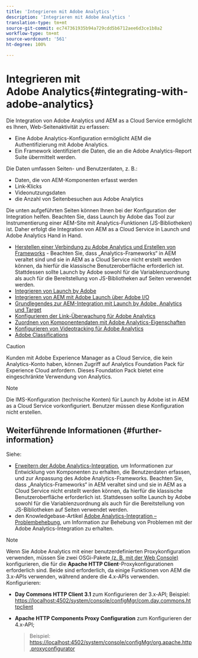 ```yaml
---
title: 'Integrieren mit Adobe Analytics '
description: 'Integrieren mit Adobe Analytics '
translation-type: tm+mt
source-git-commit: ec747361935b94a729cdd5b6712aee6d3ce1b8a2
workflow-type: tm+mt
source-wordcount: '561'
ht-degree: 100%

---
```



# Integrieren mit Adobe Analytics{#integrating-with-adobe-analytics}

Die Integration von Adobe Analytics und AEM as a Cloud Service ermöglicht es Ihnen, Web-Seitenaktivität zu erfassen:

* Eine Adobe Analytics-Konfiguration ermöglicht AEM die Authentifizierung mit Adobe Analytics.
* Ein Framework identifiziert die Daten, die an die Adobe Analytics-Report Suite übermittelt werden.

Die Daten umfassen Seiten- und Benutzerdaten, z. B.:

* Daten, die von AEM-Komponenten erfasst werden
* Link-Klicks
* Videonutzungsdaten
* die Anzahl von Seitenbesuchen aus Adobe Analytics

Die unten aufgeführten Seiten können Ihnen bei der Konfiguration der Integration helfen. Beachten Sie, dass Launch by Adobe das Tool zur Instrumentierung einer AEM-Site mit Analytics-Funktionen (JS-Bibliotheken) ist. Daher erfolgt die Integration von AEM as a Cloud Service in Launch und Adobe Analytics Hand in Hand.

* [Herstellen einer Verbindung zu Adobe Analytics und Erstellen von Frameworks](https://docs.adobe.com/content/help/en/experience-manager-65/administering/integration/adobeanalytics-connect.html) - Beachten Sie, dass „Analytics-Frameworks“ in AEM veraltet sind und sie in AEM as a Cloud Service nicht erstellt werden können, da hierfür die klassische Benutzeroberfläche erforderlich ist. Stattdessen sollte Launch by Adobe sowohl für die Variablenzuordnung als auch für die Bereitstellung von JS-Bibliotheken auf Seiten verwendet werden.
* [Integrieren von Launch by Adobe](https://docs.adobe.com/content/help/en/experience-manager-learn/sites/integrations/adobe-launch-integration-tutorial-understand.html)
* [Integrieren von AEM mit Adobe Launch über Adobe I/O](https://helpx.adobe.com/de/experience-manager/using/aem_launch_adobeio_integration.html)
* [Grundlegendes zur AEM-Integration mit Launch by Adobe, Analytics und Target](https://helpx.adobe.com/de/experience-manager/kt/integration/using/aem-launch-integration-tutorial-understand.html)
* [Konfigurieren der Link-Überwachung für Adobe Analytics](https://docs.adobe.com/content/help/en/experience-manager-65/administering/integration/adobeanalytics-link.html)
* [Zuordnen von Komponentendaten mit Adobe Analytics-Eigenschaften](https://docs.adobe.com/content/help/en/experience-manager-65/administering/integration/adobeanalytics-mapping.html)
* [Konfigurieren von Videotracking für Adobe Analytics](https://docs.adobe.com/content/help/en/experience-manager-65/administering/integration/adobeanalytics-video.html)
* [Adobe Classifications](https://docs.adobe.com/content/help/en/experience-manager-65/administering/integration/adobeanalytics-classifications.html)

>[!CAUTION]
>
>Kunden mit Adobe Experience Manager as a Cloud Service, die kein Analytics-Konto haben, können Zugriff auf Analytics Foundation Pack für Experience Cloud anfordern.  Dieses Foundation Pack bietet eine eingeschränkte Verwendung von Analytics.

>[!NOTE]
>
>Die IMS-Konfiguration (technische Konten) für Launch by Adobe ist in AEM as a Cloud Service vorkonfiguriert. Benutzer müssen diese Konfiguration nicht erstellen.

## Weiterführende Informationen {#further-information}

Siehe:

* [Erweitern der Adobe Analytics-Integration](https://docs.adobe.com/content/help/en/experience-manager-65/developing/extending-aem/extending-analytics/extending-analytics.html), um Informationen zur Entwicklung von Komponenten zu erhalten, die Benutzerdaten erfassen, und zur Anpassung des Adobe Analytics-Frameworks. Beachten Sie, dass „Analytics-Frameworks“ in AEM veraltet sind und sie in AEM as a Cloud Service nicht erstellt werden können, da hierfür die klassische Benutzeroberfläche erforderlich ist. Stattdessen sollte Launch by Adobe sowohl für die Variablenzuordnung als auch für die Bereitstellung von JS-Bibliotheken auf Seiten verwendet werden.
* den Knowledgebase-Artikel [Adobe Analytics-Integration – Problembehebung](https://helpx.adobe.com/de/experience-manager/kb/sitecatalystintegrationtroubleshooting.html), um Information zur Behebung von Problemen mit der Adobe Analytics-Integration zu erhalten.

>[!NOTE]
>
>Wenn Sie Adobe Analytics mit einer benutzerdefinierten Proxykonfiguration verwenden, müssen Sie zwei OSGi-Pakete[ (z. B. mit der Web Console) ](https://docs.adobe.com/content/help/en/experience-manager-65/deploying/configuring/configuring-osgi.html)konfigurieren, die für die **Apache HTTP Client**-Proxykonfigurationen erforderlich sind. Beide sind erforderlich, da einige Funktionen von AEM die 3.x-APIs verwenden, während andere die 4.x-APIs verwenden. Konfigurieren:
>
>* **Day Commons HTTP Client 3.1** zum Konfigurieren der 3.x-API;
   >  Beispiel: [https://localhost:4502/system/console/configMgr/com.day.commons.httpclient](https://localhost:4502/system/console/configMgr/com.day.commons.httpclient)
   >
   >
* **Apache HTTP Components Proxy Configuration** zum Konfigurieren der 4.x-API;
   >  Beispiel: [https://localhost:4502/system/console/configMgr/org.apache.http.proxyconfigurator](https://localhost:4502/system/console/configMgr/org.apache.http.proxyconfigurator)

>


